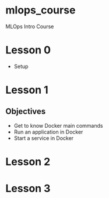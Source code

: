 # mlops_course
MLOps Intro Course

# Lesson 0
* Setup

# Lesson 1
## Objectives
* Get to know Docker main commands
* Run an application in Docker
* Start a service in Docker

# Lesson 2

# Lesson 3




